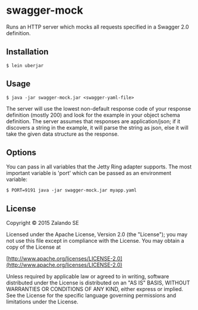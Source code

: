 # swagger-mock

Runs an HTTP server which mocks all requests specified in a Swagger 2.0 definition.

## Installation

    $ lein uberjar

## Usage

    $ java -jar swagger-mock.jar <swagger-yaml-file>

The server will use the lowest non-default response code of your response definition (mostly 200) and look for the
example in your object schema definition. The server assumes that responses are application/json; if it discovers a
string in the example, it will parse the string as json, else it will take the given data structure as the response.

## Options

You can pass in all variables that the Jetty Ring adapter supports. The most important variable is 'port'
which can be passed as an environment variable:

    $ PORT=9191 java -jar swagger-mock.jar myapp.yaml

## License

Copyright © 2015 Zalando SE

Licensed under the Apache License, Version 2.0 (the "License");
you may not use this file except in compliance with the License.
You may obtain a copy of the License at

   [http://www.apache.org/licenses/LICENSE-2.0](http://www.apache.org/licenses/LICENSE-2.0)

Unless required by applicable law or agreed to in writing, software
distributed under the License is distributed on an "AS IS" BASIS,
WITHOUT WARRANTIES OR CONDITIONS OF ANY KIND, either express or implied.
See the License for the specific language governing permissions and
limitations under the License.

